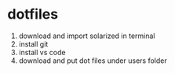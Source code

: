 # dotfiles

1. download and import solarized in terminal
1. install git
1. install vs code
1. download and put dot files under users folder

